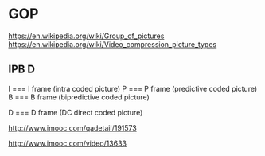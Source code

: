 # GOP  

https://en.wikipedia.org/wiki/Group_of_pictures  
https://en.wikipedia.org/wiki/Video_compression_picture_types  


## IPB D  

I === I frame (intra coded picture)
P === P frame (predictive coded picture) 
B === B frame (bipredictive coded picture)  

D === D frame (DC direct coded picture) 


http://www.imooc.com/qadetail/191573  

http://www.imooc.com/video/13633  









